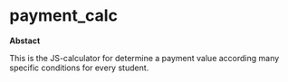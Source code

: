 # payment_calc

**Abstact**

This is the JS-calculator for determine a payment value according many specific conditions for every student.
